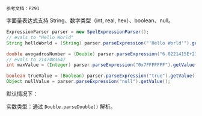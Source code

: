 	参考文档：P291

字面量表达式支持 String、数字类型（int, real, hex）、boolean、null。

```java
ExpressionParser parser = new SpelExpressionParser(); 
// evals to "Hello World" 
String helloWorld = (String) parser.parseExpression("'Hello World'").getValue(); 

double avogadrosNumber = (Double) parser.parseExpression("6.0221415E+23").getValue(); 
// evals to 2147483647 
int maxValue = (Integer) parser.parseExpression("0x7FFFFFFF").getValue(); 

boolean trueValue = (Boolean) parser.parseExpression("true").getValue(); 
Object nullValue = parser.parseExpression("null").getValue();
```

默认情况下：

实数类型：通过 `Double.parseDouble()` 解析。


